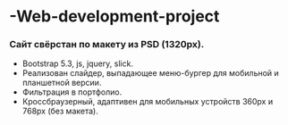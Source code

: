 # -Web-development-project
### Сайт свёрстан по макету из PSD (1320px). ###
* Bootstrap 5.3, js, jquery, slick.
* Реализован слайдер, выпадающее меню-бургер для мобильной и планшетной версии.
* Фильтрация в портфолио.
* Кроссбраузерный, адаптивен для мобильных устройств 360px и 768px (без макета).
